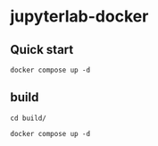 # jupyterlab-docker

## Quick start

```
docker compose up -d
```

## build

```
cd build/
```

```
docker compose up -d
```
